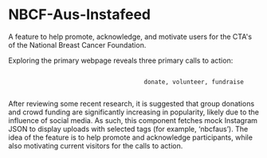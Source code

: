 # NBCF-Aus-Instafeed

A feature to help promote, acknowledge, and motivate users for the CTA's of the National Breast Cancer Foundation.

Exploring the primary webpage reveals three primary calls to action: 
```

                                      donate, volunteer, fundraise
                                    
```
After reviewing some recent research, it is suggested that group donations and crowd funding are significantly increasing in popularity, likely due to the influence of social media. As such, this component fetches mock Instagram JSON to display uploads with selected tags (for example, ‘nbcfaus’). The idea of the feature is to help promote and acknowledge participants, while also motivating current visitors for the calls to action.
